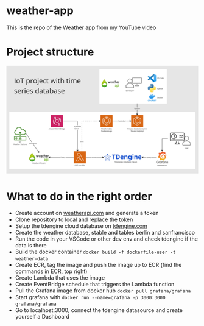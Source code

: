 # weather-app
This is the repo of the Weather app from my YouTube video

# Project structure

![Project setup image](/assets/project-structure.png)

# What to do in the right order
- Create account on [weatherapi.com](https://www.weatherapi.com) and generate a token
- Clone repository to local and replace the token
- Setup the tdengine cloud database on [tdengine.com](https://cloud.tdengine.com/login)
- Create the weather database, stable and tables berlin and sanfrancisco
- Run the code in your VSCode or other dev env and check tdengine if the data is there
- Build the docker container `docker build -f dockerfile-user -t weather-data`
- Create ECR, tag the image and push the image up to ECR (find the commands in ECR, top right)
- Create Lambda that uses the image
- Create EventBridge schedule that triggers the Lambda function
- Pull the Grafana image from docker hub `docker pull grafana/grafana`
- Start grafana with `docker run --name=grafana -p 3000:3000 grafana/grafana`
- Go to localhost:3000, connect the tdengine datasource and create yourself a Dashboard